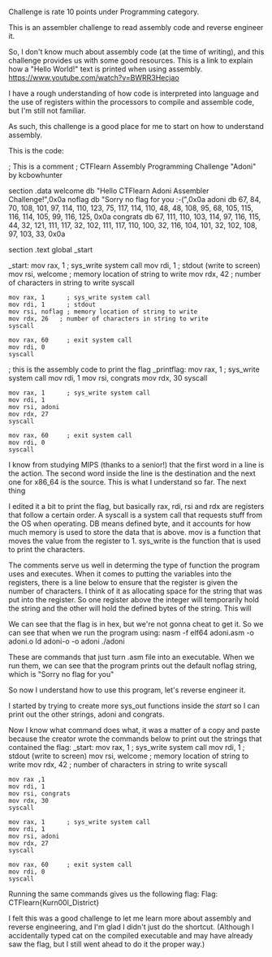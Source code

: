 Challenge is rate 10 points under Programming category.

This is an assembler challenge to read assembly code and reverse engineer it.

So, I don't know much about assembly code (at the time of writing), and this challenge provides us with some good resources. 
This is a link to explain how a "Hello World!" text is printed when using assembly.
https://www.youtube.com/watch?v=BWRR3Hecjao

I have a rough understanding of how code is interpreted into language and the use of registers within the processors to compile and assemble code, but I'm still not familiar.

As such, this challenge is a good place for me to start on how to understand assembly.

This is the code:

; This is a comment
; CTFlearn Assembly Programming Challenge "Adoni" by kcbowhunter

section .data
    welcome db "Hello CTFlearn Adoni Assembler Challenge!",0x0a
    noflag db "Sorry no flag for you :-(",0x0a
    adoni db 67, 84, 70, 108, 101, 97, 114, 110, 123, 75, 117, 114, 110, 48, 48, 108, 95, 68, 105, 115, 116, 114, 105, 99, 116, 125, 0x0a
    congrats db 67, 111, 110, 103, 114, 97, 116, 115, 44, 32, 121, 111, 117, 32, 102, 111, 117, 110, 100, 32, 116, 104, 101, 32, 102, 108, 97, 103, 33, 0x0a

section .text
    global _start

_start:
    mov rax, 1      ; sys_write system call
    mov rdi, 1      ; stdout (write to screen)
    mov rsi, welcome   ; memory location of string to write
    mov rdx, 42     ; number of characters in string to write
    syscall

    mov rax, 1      ; sys_write system call
    mov rdi, 1      ; stdout
    mov rsi, noflag ; memory location of string to write
    mov rdx, 26   ; number of characters in string to write
    syscall

    mov rax, 60     ; exit system call
    mov rdi, 0
    syscall

;   this is the assembly code to print the flag
_printflag:
    mov rax, 1      ; sys_write system call
    mov rdi, 1
    mov rsi, congrats
    mov rdx, 30
    syscall

    mov rax, 1      ; sys_write system call
    mov rdi, 1
    mov rsi, adoni
    mov rdx, 27
    syscall

    mov rax, 60     ; exit system call
    mov rdi, 0
    syscall

I know from studying MIPS (thanks to a senior!) that the first word in a line is the action.
The second word inside the line is the destination and the next one for x86_64 is the source.
This is what I understand so far. 
The next thing 

I edited it a bit to print the flag, but basically rax, rdi, rsi and rdx are registers that follow a certain order.
A syscall is a system call that requests stuff from the OS when operating.
DB means defined byte, and it accounts for how much memory is used to store the data that is above.
mov is a function that moves the value from the register to 1.
sys_write is the function that is used to print the characters.

The comments serve us well in determing the type of function the program uses and executes. 
When it comes to putting the variables into the registers, there is a line below to ensure that the register is given the number of characters. I think of it as allocating space for the string that was put into the register. So one register above the integer will temporarily hold the string and the other will hold the defined bytes of the string.
This will 

We can see that the flag is in hex, but we're not gonna cheat to get it. So we can see that when we run the program using:
nasm -f elf64 adoni.asm -o adoni.o
ld adoni-o -o adoni
./adoni

These are commands that just turn .asm file into an executable.
When we run them, we can see that the program prints out the default noflag string, which is "Sorry no flag for you"

So now I understand how to use this program, let's reverse engineer it.

I started by trying to create more sys_out functions inside the _start_ so I can print out the other strings, adoni and congrats.

Now I know what command does what, it was a matter of a copy and paste because the creator wrote the commands below to print out the strings that contained the flag:
_start:
    mov rax, 1      ; sys_write system call
    mov rdi, 1      ; stdout (write to screen)
    mov rsi, welcome   ; memory location of string to write
    mov rdx, 42     ; number of characters in string to write
    syscall

    mov rax ,1 
    mov rdi, 1
    mov rsi, congrats
    mov rdx, 30
    syscall

    mov rax, 1      ; sys_write system call
    mov rdi, 1
    mov rsi, adoni
    mov rdx, 27
    syscall

    mov rax, 60     ; exit system call
    mov rdi, 0
    syscall

Running the same commands gives us the following flag:
Flag: CTFlearn{Kurn00l_District}

I felt this was a good challenge to let me learn more about assembly and reverse engineering, and I'm glad I didn't just do the shortcut. (Although I accidentally typed cat on the compiled executable and may have already saw the flag, but I still went ahead to do it the proper way.)



